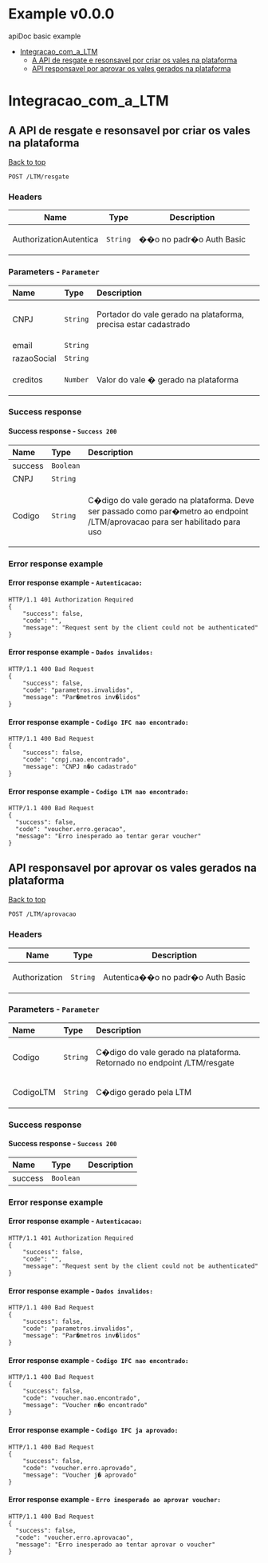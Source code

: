 <a name="top"></a>
# Example v0.0.0

apiDoc basic example

- [Integracao_com_a_LTM](#Integracao_com_a_LTM)
	- [A API de resgate e resonsavel por criar os vales na plataforma](#A-API-de-resgate-e-resonsavel-por-criar-os-vales-na-plataforma)
	- [API responsavel por aprovar os vales gerados na plataforma](#API-responsavel-por-aprovar-os-vales-gerados-na-plataforma)
	


# <a name='Integracao_com_a_LTM'></a> Integracao_com_a_LTM

## <a name='A-API-de-resgate-e-resonsavel-por-criar-os-vales-na-plataforma'></a> A API de resgate e resonsavel por criar os vales na plataforma
[Back to top](#top)

```
POST /LTM/resgate
```

### Headers
| Name    | Type      | Description                          |
|---------|-----------|--------------------------------------|
| AuthorizationAutentica | `String` | <p>��o no padr�o Auth Basic</p> |

### Parameters - `Parameter`
| Name     | Type       | Description                           |
|:---------|:-----------|:--------------------------------------|
| CNPJ | `String` | <p>Portador do vale gerado na plataforma, precisa estar cadastrado</p> |
| email | `String` |  |
| razaoSocial | `String` |  |
| creditos | `Number` | <p>Valor do vale � gerado na plataforma</p> |

### Success response

#### Success response - `Success 200`
| Name     | Type       | Description                           |
|:---------|:-----------|:--------------------------------------|
| success | `Boolean` |  |
| CNPJ | `String` |  |
| Codigo | `String` | <p>C�digo do vale gerado na plataforma. Deve ser passado como par�metro ao endpoint /LTM/aprovacao para ser habilitado para uso</p> |

### Error response example

#### Error response example - `Autenticacao:`

```
HTTP/1.1 401 Authorization Required
{
    "success": false,
    "code": "",
    "message": "Request sent by the client could not be authenticated"
}
```

#### Error response example - `Dados invalidos:`

```
HTTP/1.1 400 Bad Request
{
    "success": false,
    "code": "parametros.invalidos",
    "message": "Par�metros inv�lidos"
}
```

#### Error response example - `Codigo IFC nao encontrado:`

```
HTTP/1.1 400 Bad Request
{
    "success": false,
    "code": "cnpj.nao.encontrado",
    "message": "CNPJ n�o cadastrado"
}
```

#### Error response example - `Codigo LTM nao encontrado:`

```
HTTP/1.1 400 Bad Request
{
  "success": false,
  "code": "voucher.erro.geracao",
  "message": "Erro inesperado ao tentar gerar voucher"
}
```

## <a name='API-responsavel-por-aprovar-os-vales-gerados-na-plataforma'></a> API responsavel por aprovar os vales gerados na plataforma
[Back to top](#top)

```
POST /LTM/aprovacao
```

### Headers
| Name    | Type      | Description                          |
|---------|-----------|--------------------------------------|
| Authorization | `String` | <p>Autentica��o no padr�o Auth Basic</p> |

### Parameters - `Parameter`
| Name     | Type       | Description                           |
|:---------|:-----------|:--------------------------------------|
| Codigo | `String` | <p>C�digo do vale gerado na plataforma. Retornado no endpoint /LTM/resgate</p> |
| CodigoLTM | `String` | <p>C�digo gerado pela LTM</p> |

### Success response

#### Success response - `Success 200`
| Name     | Type       | Description                           |
|:---------|:-----------|:--------------------------------------|
| success | `Boolean` |  |

### Error response example

#### Error response example - `Autenticacao:`

```
HTTP/1.1 401 Authorization Required
{
    "success": false,
    "code": "",
    "message": "Request sent by the client could not be authenticated"
}
```

#### Error response example - `Dados invalidos:`

```
HTTP/1.1 400 Bad Request
{
    "success": false,
    "code": "parametros.invalidos",
    "message": "Par�metros inv�lidos"
}
```

#### Error response example - `Codigo IFC nao encontrado:`

```
HTTP/1.1 400 Bad Request
{
    "success": false,
    "code": "voucher.nao.encontrado",
    "message": "Voucher n�o encontrado"
}
```

#### Error response example - `Codigo IFC ja aprovado:`

```
HTTP/1.1 400 Bad Request
{
    "success": false,
    "code": "voucher.erro.aprovado",
    "message": "Voucher j� aprovado"
}
```

#### Error response example - `Erro inesperado ao aprovar voucher:`

```
HTTP/1.1 400 Bad Request
{
  "success": false,
  "code": "voucher.erro.aprovacao",
  "message": "Erro inesperado ao tentar aprovar o voucher"
}
```
